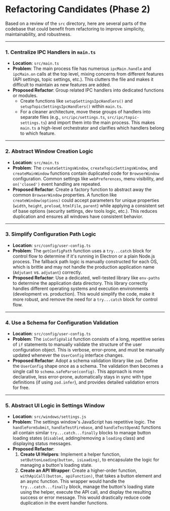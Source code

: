 # Refactoring Candidates (Phase 2)

Based on a review of the `src` directory, here are several parts of the codebase that could benefit from refactoring to improve simplicity, maintainability, and robustness.

---

### 1. Centralize IPC Handlers in `main.ts`

-   **Location**: `src/main.ts`
-   **Problem**: The main process file has numerous `ipcMain.handle` and `ipcMain.on` calls at the top level, mixing concerns from different features (API settings, topic settings, etc.). This clutters the file and makes it difficult to maintain as new features are added.
-   **Proposed Refactor**: Group related IPC handlers into dedicated functions or modules.
    -   Create functions like `setupSettingsIpcHandlers()` and `setupTopicSettingsIpcHandlers()` within `main.ts`.
    -   For a cleaner architecture, move these groups of handlers into separate files (e.g., `src/ipc/settings.ts`, `src/ipc/topic-settings.ts`) and import them into the main process. This makes `main.ts` a high-level orchestrator and clarifies which handlers belong to which feature.

---

### 2. Abstract Window Creation Logic

-   **Location**: `src/main.ts`
-   **Problem**: The `createSettingsWindow`, `createTopicSettingsWindow`, and `createMainWindow` functions contain duplicated code for `BrowserWindow` configuration. Common settings like `webPreferences`, menu visibility, and `on('closed')` event handling are repeated.
-   **Proposed Refactor**: Create a factory function to abstract away the common `BrowserWindow` properties. A function like `createWindow(options)` could accept parameters for unique properties (`width`, `height`, `preload`, `htmlFile`, `parent`) while applying a consistent set of base options (security settings, dev tools logic, etc.). This reduces duplication and ensures all windows have consistent behavior.

---

### 3. Simplify Configuration Path Logic

-   **Location**: `src/config/user-config.ts`
-   **Problem**: The `getConfigPath` function uses a `try...catch` block for control flow to determine if it's running in Electron or a plain Node.js process. The fallback path logic is manually constructed for each OS, which is brittle and may not handle the production application name (`Adjutant` vs. `adjutant`) correctly.
-   **Proposed Refactor**: Use a dedicated, well-tested library like `env-paths` to determine the application data directory. This library correctly handles different operating systems and execution environments (development vs. production). This would simplify the code, make it more robust, and remove the need for a `try...catch` block for control flow.

---

### 4. Use a Schema for Configuration Validation

-   **Location**: `src/config/user-config.ts`
-   **Problem**: The `isConfigValid` function consists of a long, repetitive series of `if` statements to manually validate the structure of the user configuration object. This is verbose, error-prone, and must be manually updated whenever the `UserConfig` interface changes.
-   **Proposed Refactor**: Adopt a schema validation library like `zod`. Define the `UserConfig` shape once as a schema. The validation then becomes a single call to `schema.safeParse(config)`. This approach is more declarative, less error-prone, automatically stays in sync with type definitions (if using `zod.infer`), and provides detailed validation errors for free.

---

### 5. Abstract UI Logic in Settings Window

-   **Location**: `src/windows/settings.js`
-   **Problem**: The settings window's JavaScript has repetitive logic. The `handleFormSubmit`, `handleTestFirebase`, and `handleTestOpenAI` functions all contain similar `try...catch...finally` blocks to manage button loading states (`disabled`, adding/removing a `loading` class) and displaying status messages.
-   **Proposed Refactor**:
    1.  **Create UI Helpers**: Implement a helper function, `setButtonLoading(button, isLoading)`, to encapsulate the logic for managing a button's loading state.
    2.  **Create an API Wrapper**: Create a higher-order function, `withApiCall(button, apiFunction)`, that takes a button element and an async function. This wrapper would handle the `try...catch...finally` block, manage the button's loading state using the helper, execute the API call, and display the resulting success or error message. This would drastically reduce code duplication in the event handler functions.
